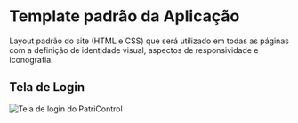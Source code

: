 # Template padrão da Aplicação

Layout padrão do site (HTML e CSS) que será utilizado em todas as páginas com a definição de identidade visual, aspectos de responsividade e iconografia.

## Tela de Login 
![Tela de login do PatriControl](https://github.com/ICEI-PUC-Minas-PMV-ADS/pmv-ads-2025-1-e1-proj-web-t11-patricontrol/blob/main/documentos/img/Captura%20de%20tela%202025-06-22%20084044.png?raw=true)
